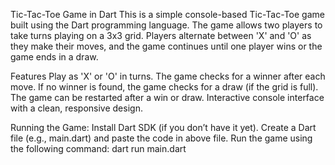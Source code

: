 Tic-Tac-Toe Game in Dart
This is a simple console-based Tic-Tac-Toe game built using the Dart programming language. The game allows two players to take turns playing on a 3x3 grid. Players alternate between 'X' and 'O' as they make their moves, and the game continues until one player wins or the game ends in a draw.

Features
Play as 'X' or 'O' in turns.
The game checks for a winner after each move.
If no winner is found, the game checks for a draw (if the grid is full).
The game can be restarted after a win or draw.
Interactive console interface with a clean, responsive design.

Running the Game:
Install Dart SDK (if you don’t have it yet).
Create a Dart file (e.g., main.dart) and paste the code in above file.
Run the game using the following command:
dart run main.dart
